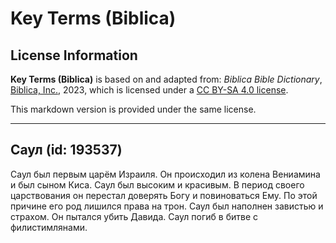 # Key Terms (Biblica)

## License Information

**Key Terms (Biblica)** is based on and adapted from: _Biblica Bible Dictionary_, [Biblica, Inc.](https://www.biblica.com/), 2023, which is licensed under a [CC BY-SA 4.0 license](https://creativecommons.org/licenses/by-sa/4.0/legalcode.en).

This markdown version is provided under the same license.



--------------------------------

## Саул (id: 193537)

Саул был первым царём Израиля. Он происходил из колена Вениамина и был сыном Киса. Саул был высоким и красивым. В период своего царствования он перестал доверять Богу и повиноваться Ему. По этой причине его род лишился права на трон. Саул был наполнен завистью и страхом. Он пытался убить Давида. Саул погиб в битве с филистимлянами.


